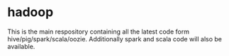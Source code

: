 # hadoop

This is the main respository containing all the latest code form hive/pig/spark/scala/oozie.
Additionally spark and scala code will also be available.
